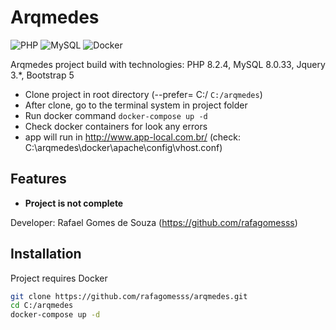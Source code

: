 # Arqmedes

![PHP](https://img.shields.io/badge/php-%23777BB4.svg?style=for-the-badge&logo=php&logoColor=white)
![MySQL](https://img.shields.io/badge/MySQL-00000F?style=for-the-badge&logo=mysql&logoColor=white)
![Docker](https://img.shields.io/badge/Docker-2496ED?style=for-the-badge&logo=docker&logoColor=white)

Arqmedes project build with technologies:
PHP 8.2.4, MySQL 8.0.33, Jquery 3.*, Bootstrap 5

- Clone project in root directory (--prefer= C:/  `C:/arqmedes`)
- After clone, go to the terminal system in project folder
- Run docker command `docker-compose up -d`
- Check docker containers for look any errors
- app will run in http://www.app-local.com.br/ (check: C:\arqmedes\docker\apache\config\vhost.conf)

## Features
- **Project is not complete**

Developer: Rafael Gomes de Souza (https://github.com/rafagomesss)

## Installation

Project requires Docker

```sh
git clone https://github.com/rafagomesss/arqmedes.git
cd C:/arqmedes
docker-compose up -d
```